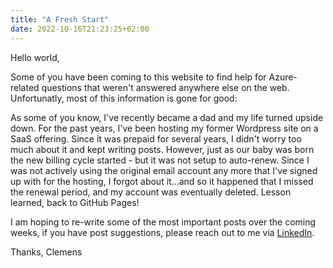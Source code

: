 ```yaml
---
title: "A Fresh Start"
date: 2022-10-16T21:23:25+02:00
---
```

Hello world,

Some of you have been coming to this website to find help for Azure-related questions that weren't answered anywhere else on the web. Unfortunatly, most of this information is gone for good:

As some of you know, I've recently became a dad and my life turned upside down. For the past years, I've been hosting my former Wordpress site on a SaaS offering. Since it was prepaid for several years, I didn't worry too much about it and kept writing posts. However, just as our baby was born the new billing cycle started - but it was not setup to auto-renew. Since I was not actively using the original email account any more that I've signed up with for the hosting, I forgot about it...and so it happened that I missed the renewal period, and my account was eventually deleted. Lesson learned, back to GitHub Pages!

I am hoping to re-write some of the most important posts over the coming weeks, if you have post suggestions, please reach out to me via [LinkedIn](https://www.linkedin.com/in/csiebler/).

Thanks,
Clemens